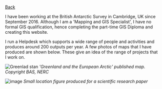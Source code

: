 [Back](index.md)

I have been working at the British Antarctic Survey in Cambridge, UK since September 2016. Although I am a 'Mapping and GIS Specialist', I have no formal GIS qualification, hence completing the part-time GIS Diploma and creating this website. 


I run a Helpdesk which supports a wide range of people and activities and produces around 200 outputs per year. A few photos of maps that I have produced are shown below. These give an idea of the range of projects that I work on.

![Greenlad stan](https://user-images.githubusercontent.com/55357394/66609986-4ec8cf80-ebb2-11e9-843f-72424a717b73.jpeg)
*'Greenland and the European Arctic' published map. Copyright BAS, NERC*

![image](https://user-images.githubusercontent.com/55357394/66610188-ceef3500-ebb2-11e9-8d67-1e80d2813bf1.png)
*Small location figure produced for a scientific research paper*
